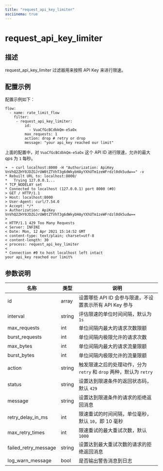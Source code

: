 ```yaml
---
title: "request_api_key_limiter"
asciinema: true
---
```


# request_api_key_limiter

## 描述

request_api_key_limiter 过滤器用来按照 API Key 来进行限速。

## 配置示例

配置示例如下：

```
flow:
  - name: rate_limit_flow
    filter:
     - request_api_key_limiter:
         id:
           - VuaCfGcBCdbkQm-e5aOx
         max_requests: 1
         action: drop # retry or drop
         message: "your api_key reached our limit"
```

上面的配置中，对 `VuaCfGcBCdbkQm-e5aOx` 这个 API ID 进行限速，允许的最大 qps 为 `1` 每秒。

```
➜  ~ curl localhost:8000 -H "Authorization: ApiKey VnVhQ2ZHY0JDZGJrUW0tZTVhT3g6dWkybHAyYXhUTm1zeWFrdzl0dk5udw==" -v
* Rebuilt URL to: localhost:8000/
*   Trying 127.0.0.1...
* TCP_NODELAY set
* Connected to localhost (127.0.0.1) port 8000 (#0)
> GET / HTTP/1.1
> Host: localhost:8000
> User-Agent: curl/7.54.0
> Accept: */*
> Authorization: ApiKey VnVhQ2ZHY0JDZGJrUW0tZTVhT3g6dWkybHAyYXhUTm1zeWFrdzl0dk5udw==
>
< HTTP/1.1 429 Too Many Requests
< Server: INFINI
< Date: Mon, 12 Apr 2021 15:14:52 GMT
< content-type: text/plain; charset=utf-8
< content-length: 30
< process: request_api_key_limiter
<
* Connection #0 to host localhost left intact
your api_key reached our limit%
```

## 参数说明

| 名称                 | 类型   | 说明                                                                |
| -------------------- | ------ | ------------------------------------------------------------------- |
| id                   | array  | 设置哪些 API ID 会参与限速，不设置表示所有 API Key 参与             |
| interval             | string | 评估限速的单位时间间隔，默认为 `1s`                                 |
| max_requests         | int    | 单位间隔内最大的请求次数限额                                        |
| burst_requests       | int    | 单位间隔内极限允许的请求次数                                        |
| max_bytes            | int    | 单位间隔内最大的请求流量限额                                        |
| burst_bytes          | int    | 单位间隔内极限允许的流量限额                                        |
| action               | string | 触发限速之后的处理动作，分为 `retry` 和 `drop` 两种，默认为 `retry` |
| status               | string | 设置达到限速条件的返回状态码，默认 `429`                            |
| message              | string | 设置达到限速条件的请求的拒绝返回消息                                |
| retry_delay_in_ms    | int    | 限速重试的时间间隔，单位毫秒，默认 `10`，即 10 毫秒                 |
| max_retry_times      | int    | 限速重试的最大重试次数，默认 `1000`                                 |
| failed_retry_message | string | 设置达到最大重试次数的请求的拒绝返回消息                            |
| log_warn_message     | bool   | 是否输出警告消息到日志                                              |
